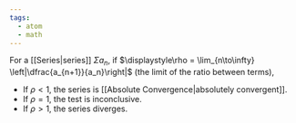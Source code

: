 ```yaml
---
tags:
  - atom
  - math
---
```

For a [[Series|series]] $\Sigma a_{n}$, if $\displaystyle\rho = \lim_{n\to\infty} \left|\dfrac{a_{n+1}}{a_n}\right|$ (the limit of the ratio between terms),
- If $\rho < 1$, the series is [[Absolute Convergence|absolutely convergent]].
- If $\rho = 1$, the test is inconclusive.
- If $\rho > 1$, the series diverges.